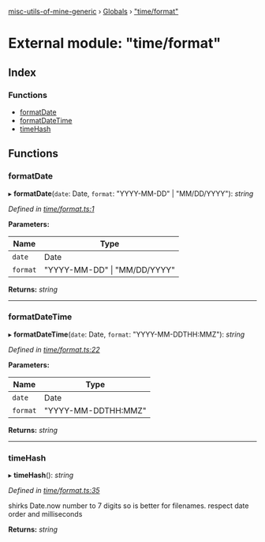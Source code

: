 [misc-utils-of-mine-generic](../README.md) › [Globals](../globals.md) › ["time/format"](_time_format_.md)

# External module: "time/format"

## Index

### Functions

* [formatDate](_time_format_.md#formatdate)
* [formatDateTime](_time_format_.md#formatdatetime)
* [timeHash](_time_format_.md#timehash)

## Functions

###  formatDate

▸ **formatDate**(`date`: Date, `format`: "YYYY-MM-DD" | "MM/DD/YYYY"): *string*

*Defined in [time/format.ts:1](https://github.com/cancerberoSgx/misc-utils-of-mine/blob/c59015f/misc-utils-of-mine-generic/src/time/format.ts#L1)*

**Parameters:**

Name | Type |
------ | ------ |
`date` | Date |
`format` | "YYYY-MM-DD" &#124; "MM/DD/YYYY" |

**Returns:** *string*

___

###  formatDateTime

▸ **formatDateTime**(`date`: Date, `format`: "YYYY-MM-DDTHH:MMZ"): *string*

*Defined in [time/format.ts:22](https://github.com/cancerberoSgx/misc-utils-of-mine/blob/c59015f/misc-utils-of-mine-generic/src/time/format.ts#L22)*

**Parameters:**

Name | Type |
------ | ------ |
`date` | Date |
`format` | "YYYY-MM-DDTHH:MMZ" |

**Returns:** *string*

___

###  timeHash

▸ **timeHash**(): *string*

*Defined in [time/format.ts:35](https://github.com/cancerberoSgx/misc-utils-of-mine/blob/c59015f/misc-utils-of-mine-generic/src/time/format.ts#L35)*

shirks Date.now number to 7 digits so is better for filenames. respect date order and  milliseconds

**Returns:** *string*

